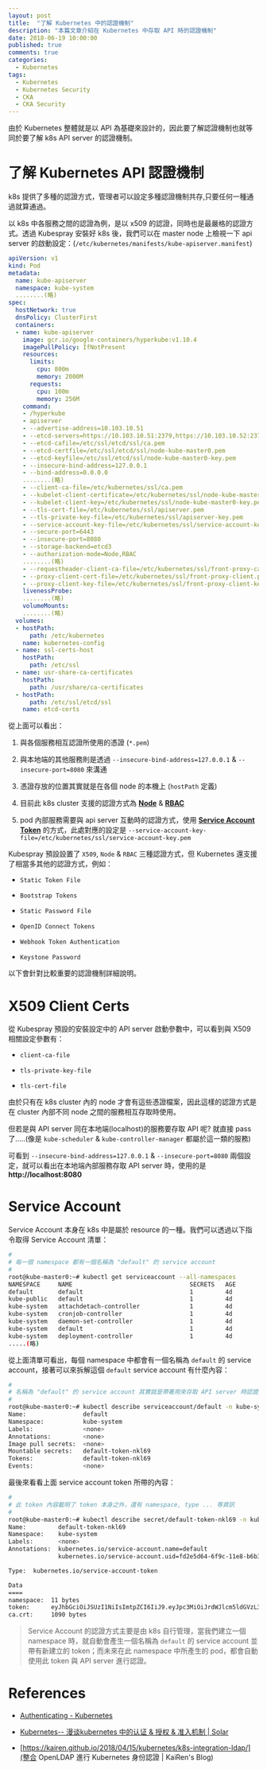 ```yaml
---
layout: post
title:  "了解 Kubernetes 中的認證機制"
description: "本篇文章介紹在 Kubernetes 中存取 API 時的認證機制"
date: 2018-06-19 10:00:00
published: true
comments: true
categories:
  - Kubernetes
tags:
  - Kubernetes
  - Kubernetes Security
  - CKA
  - CKA Security
---
```



由於 Kubernetes 整體就是以 API 為基礎來設計的，因此要了解認證機制也就等同於要了解 k8s API server 的認證機制。


了解 Kubernetes API 認證機制
==========================

k8s 提供了多種的認證方式，管理者可以設定多種認證機制共存,只要任何一種通過就算通過。

以 k8s 中各服務之間的認證為例，是以 x509 的認證，同時也是最嚴格的認證方式。透過 Kubespray 安裝好 k8s 後，我們可以在 master node 上檢視一下 api server 的啟動設定：(`/etc/kubernetes/manifests/kube-apiserver.manifest`)

```yaml
apiVersion: v1
kind: Pod
metadata:
  name: kube-apiserver
  namespace: kube-system
  ........(略)
spec:
  hostNetwork: true
  dnsPolicy: ClusterFirst
  containers:
  - name: kube-apiserver
    image: gcr.io/google-containers/hyperkube:v1.10.4
    imagePullPolicy: IfNotPresent
    resources:
      limits:
        cpu: 800m
        memory: 2000M
      requests:
        cpu: 100m
        memory: 256M
    command:
    - /hyperkube
    - apiserver
    - --advertise-address=10.103.10.51
    - --etcd-servers=https://10.103.10.51:2379,https://10.103.10.52:2379,https://10.103.10.53:2379
    - --etcd-cafile=/etc/ssl/etcd/ssl/ca.pem
    - --etcd-certfile=/etc/ssl/etcd/ssl/node-kube-master0.pem
    - --etcd-keyfile=/etc/ssl/etcd/ssl/node-kube-master0-key.pem
    - --insecure-bind-address=127.0.0.1
    - --bind-address=0.0.0.0
    ........(略)
    - --client-ca-file=/etc/kubernetes/ssl/ca.pem
    - --kubelet-client-certificate=/etc/kubernetes/ssl/node-kube-master0.pem
    - --kubelet-client-key=/etc/kubernetes/ssl/node-kube-master0-key.pem
    - --tls-cert-file=/etc/kubernetes/ssl/apiserver.pem
    - --tls-private-key-file=/etc/kubernetes/ssl/apiserver-key.pem
    - --service-account-key-file=/etc/kubernetes/ssl/service-account-key.pem
    - --secure-port=6443
    - --insecure-port=8080
    - --storage-backend=etcd3
    - --authorization-mode=Node,RBAC
    ........(略)
    - --requestheader-client-ca-file=/etc/kubernetes/ssl/front-proxy-ca.pem
    - --proxy-client-cert-file=/etc/kubernetes/ssl/front-proxy-client.pem
    - --proxy-client-key-file=/etc/kubernetes/ssl/front-proxy-client-key.pem
    livenessProbe:
    ........(略)
    volumeMounts:
    ........(略)
  volumes:
  - hostPath:
      path: /etc/kubernetes
    name: kubernetes-config
  - name: ssl-certs-host
    hostPath:
      path: /etc/ssl
  - name: usr-share-ca-certificates
    hostPath:
      path: /usr/share/ca-certificates
  - hostPath:
      path: /etc/ssl/etcd/ssl
    name: etcd-certs
```

從上面可以看出：

1. 與各個服務相互認證所使用的憑證 (`*.pem`)

2. 與本地端的其他服務則是透過 `--insecure-bind-address=127.0.0.1` & `--insecure-port=8080` 來溝通

3. 憑證存放的位置其實就是在各個 node 的本機上 (`hostPath` 定義)

4. 目前此 k8s cluster 支援的認證方式為 **[Node](https://kubernetes.io/docs/reference/access-authn-authz/node/)** & **[RBAC](https://kubernetes.io/docs/reference/access-authn-authz/rbac/)**

5. pod 內部服務需要與 api server 互動時的認證方式，使用 **[Service Account Token](https://kubernetes.io/docs/reference/access-authn-authz/service-accounts-admin/)** 的方式，此處對應的設定是 `--service-account-key-file=/etc/kubernetes/ssl/service-account-key.pem`


Kubespray 預設設置了 `X509`, `Node` & `RBAC` 三種認證方式，但 Kubernetes 還支援了相當多其他的認證方式，例如：

- `Static Token File`

- `Bootstrap Tokens`

- `Static Password File`

- `OpenID Connect Tokens`

- `Webhook Token Authentication`

- `Keystone Password`


以下會針對比較重要的認證機制詳細說明。 



X509 Client Certs
=================

從 Kubespray 預設的安裝設定中的 API server 啟動參數中，可以看到與 X509 相關設定參數有：

- `client-ca-file`

- `tls-private-key-file`

- `tls-cert-file`

由於只有在 k8s cluster 內的 node 才會有這些憑證檔案，因此這樣的認證方式是在 cluster 內部不同 node 之間的服務相互存取時使用。

但若是與 API server 同在本地端(localhost)的服務要存取 API 呢? 就直接 pass 了.....(像是 `kube-scheduler` & `kube-controller-manager` 都屬於這一類的服務)

可看到 `--insecure-bind-address=127.0.0.1` & `--insecure-port=8080` 兩個設定，就可以看出在本地端內部服務存取 API server 時，使用的是 **http://localhost:8080**



Service Account
===============

Service Account 本身在 k8s 中是屬於 resource 的一種。我們可以透過以下指令取得 Service Account 清單：

```bash
#
# 每一個 namespace 都有一個名稱為 "default" 的 service account
#
root@kube-master0:~# kubectl get serviceaccount --all-namespaces
NAMESPACE     NAME                                 SECRETS   AGE
default       default                              1         4d
kube-public   default                              1         4d
kube-system   attachdetach-controller              1         4d
kube-system   cronjob-controller                   1         4d
kube-system   daemon-set-controller                1         4d
kube-system   default                              1         4d
kube-system   deployment-controller                1         4d
.....(略)
```
從上面清單可看出，每個 namespace 中都會有一個名稱為 `default` 的 service account，接著可以來拆解這個 `default` service account 有什麼內容：

```bash
#
# 名稱為 "default" 的 service account 其實就是帶著用來存取 API server 時認證用的 token
#
root@kube-master0:~# kubectl describe serviceaccount/default -n kube-system
Name:                default
Namespace:           kube-system
Labels:              <none>
Annotations:         <none>
Image pull secrets:  <none>
Mountable secrets:   default-token-nkl69
Tokens:              default-token-nkl69
Events:              <none>
```

最後來看看上面 service account token 所帶的內容：

```bash
#
# 此 token 內容載明了 token 本身之外，還有 namespace, type ... 等資訊
#
root@kube-master0:~# kubectl describe secret/default-token-nkl69 -n kube-system
Name:         default-token-nkl69
Namespace:    kube-system
Labels:       <none>
Annotations:  kubernetes.io/service-account.name=default
              kubernetes.io/service-account.uid=fd2e5d64-6f9c-11e8-b6b3-065296fdbf18

Type:  kubernetes.io/service-account-token

Data
====
namespace:  11 bytes
token:      eyJhbGciOiJSUzI1NiIsImtpZCI6IiJ9.eyJpc3MiOiJrdWJlcm5ldGVzL3NlcnZpY2VhY2NvdW50Iiwia3ViZXJuZXRlcy5pby9zZXJ2aWNlYWNjb3VudC9uYW1lc3BhY2UiOiJrdWJlLXN5c3RlbSIsImt1YmVybmV0ZXMuaW8vc2VydmljZWFjY291bnQvc2VjcmV0Lm5hbWUiOiJkZWZhdWx0LXRva2VuLW5rbDY5Iiwia3ViZXJuZXRlcy5pby9zZXJ2aWNlYWNjb3VudC9zZXJ2aWNlLWFjY291bnQubmFtZSI6ImRlZmF1bHQiLCJrdWJlcm5ldGVzLmlvL3NlcnZpY2VhY2NvdW50L3NlcnZpY2UtYWNjb3VudC51aWQiOiJmZDJlNWQ2NC02ZjljLTExZTgtYjZiMy0wNjUyOTZmZGJmMTgiLCJzdWIiOiJzeXN0ZW06c2VydmljZWFjY291bnQ6a3ViZS1zeXN0ZW06ZGVmYXVsdCJ9.cMC6jKcj1vmDhQnxlsHzop1t6W3qeG-xhEAZyBuzagUgb-2f06ZxI0UvIQ-qb3mkXyjtCdhw-Hn4PpvJ56HtvCBMYwfaP-ii4ord0aZfhqIRynlFuj-cc2qvhewaGwC84Yj7awMj6rv9yQGMgFBEL0roaLgoVAyYqpbJ6B2ig4cBlQQnTbiewYXdGoWGzb3wtl2Ii6E9nZ6ANPxLI4dhwbAxVNVAR4tojRiukQldSnI0ItX-Iwx1Djd5FK3FCgxY1soo682sLE-_NJeF8KfVPAWtg1049dSXe1iNQ3k-AO3pfEGDBaAq4WACuYhMtfL2iYlZRxS5SEt8Mwz3aVW1ng
ca.crt:     1090 bytes
```

> Service Account 的認證方式主要是由 k8s 自行管理，當我們建立一個 namespace 時，就自動會產生一個名稱為 `default` 的 service account 並帶有新建立的 token；而未來在此 namespace 中所產生的 pod，都會自動使用此 token 與 API server 進行認證。



References
==========

- [Authenticating - Kubernetes](https://kubernetes.io/docs/reference/access-authn-authz/authentication/)

- [Kubernetes-- 漫谈kubernetes 中的认证 & 授权 & 准入机制 | Solar](https://zhangchenchen.github.io/2017/08/17/kubernetes-authentication-authorization-admission-control/)

- [https://kairen.github.io/2018/04/15/kubernetes/k8s-integration-ldap/](整合 OpenLDAP 進行 Kubernetes 身份認證 | KaiRen's Blog)
